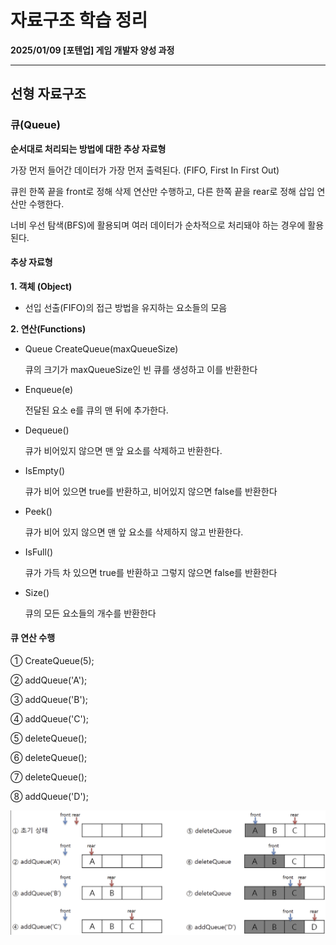 # 자료구조 학습 정리

**2025/01/09 [포텐업] 게임 개발자 양성 과정**

---

## 선형 자료구조

### 큐(Queue)

**순서대로 처리되는 방법에 대한 추상 자료형**

가장 먼저 들어간 데이터가 가장 먼저 출력된다. (FIFO, First In First Out)

큐읜 한쪽 끝을 front로 정해 삭제 연산만 수행하고, 다른 한쪽 끝을 rear로 정해 삽입 연산만 수행한다.

너비 우선 탐색(BFS)에 활용되며 여러 데이터가 순차적으로 처리돼야 하는 경우에 활용된다.



#### 추상 자료형

**1. 객체 (Object)**

- 선입 선출(FIFO)의 접근 방법을 유지하는 요소들의 모음

**2. 연산(Functions)**

- Queue CreateQueue(maxQueueSize)

  큐의 크기가 maxQueueSize인 빈 큐를 생성하고 이를 반환한다

- Enqueue(e)

  전달된 요소 e를 큐의 맨 뒤에 추가한다.

- Dequeue()

  큐가 비어있지 않으면 맨 앞 요소를 삭제하고 반환한다.

- IsEmpty()

  큐가 비어 있으면 true를 반환하고, 비어있지 않으면 false를 반환한다

- Peek()

  큐가 비어 있지 않으면 맨 앞 요소를 삭제하지 않고 반환한다.

- IsFull()

  큐가 가득 차 있으면 true를 반환하고 그렇지 않으면 false를 반환한다

- Size()

  큐의 모든 요소들의 개수를 반환한다



#### 큐 연산 수행

① CreateQueue(5);

② addQueue('A');

③ addQueue('B');

④ addQueue('C');

⑤ deleteQueue();

⑥ deleteQueue();

⑦ deleteQueue();

⑧ addQueue('D');

<img src= "https://github.com/KwonJeHan/Study-cpp/blob/main/img/Queue.png">
